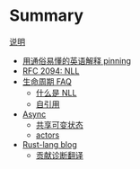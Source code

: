 # Summary

[说明](./readme.md)

- [用通俗易懂的英语解释 pinning](./Pinning-in-plain-English.md)
- [RFC 2094: NLL](./2094-nll-zh.md)
- [生命周期 FAQ](./lifetime-faq.md)
    - [什么是 NLL](./lifetime/nll.md)
    - [自引用](./lifetime/self-referential.md)
- [Async]()
    - [共享可变状态](./async/share-mutable-state.md)
    - [actors](./async/actors-with-tokio.md)
- [Rust-lang blog]()
    - [贡献诊断翻译](./rust-lang-blog/diagnostic-translation.md)
